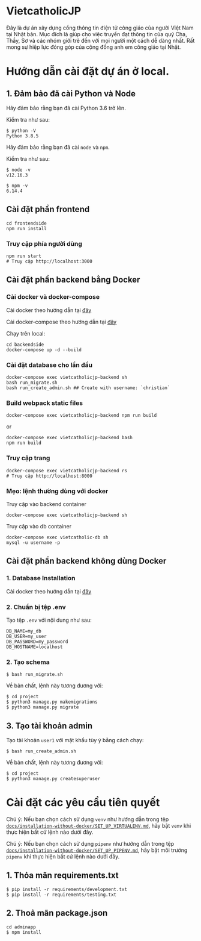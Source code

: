# VietcatholicJP

Đây là dự án xây dựng cổng thông tin điện tử công giáo của người Việt Nam tại Nhật bản. Mục đích là giúp cho việc truyền đạt thông tin của quý Cha, Thầy, Sơ và các nhóm giới trẻ đến với mọi người một cách dễ dàng nhất. Rất mong sự hiệp lực đóng góp của cộng đồng anh em công giáo tại Nhật.



# Hướng dẫn cài đặt dự án ở local.

## 1. Đảm bảo đã cài Python và Node

Hãy đảm bảo rằng bạn đã cài Python 3.6 trở lên.

Kiểm tra như sau:

```
$ python -V
Python 3.8.5
```

Hãy đảm bảo rằng bạn đã cài `node` và `npm`.

Kiểm tra như sau:

```
$ node -v
v12.16.3

$ npm -v
6.14.4
```

## Cài đặt phần frontend

```
cd frontendside
npm run install
```
### Truy cập phía người dùng


```
npm run start
# Truy cập http://localhost:3000
```

## Cài đặt phần backend bằng Docker

### Cài docker và docker-compose

Cài docker theo hướng dẫn tại [đây](https://docs.docker.com/engine/install/ubuntu/)

Cài docker-compose theo hướng dẫn tại [đây](https://docs.docker.com/compose/install/)

Chạy trên local:

```
cd backendside
docker-compose up -d --build
```

### Cài đặt database cho lần đầu

```
docker-compose exec vietcatholicjp-backend sh
bash run_migrate.sh
bash run_create_admin.sh ## Create with username: `christian`
```
### Build webpack static files

```
docker-compose exec vietcatholicjp-backend npm run build
```
or

```
docker-compose exec vietcatholicjp-backend bash
npm run build
```

### Truy cập trang

```
docker-compose exec vietcatholicjp-backend rs
# Truy cập http://localhost:8000
```

### Mẹo: lệnh thường dùng với docker

Truy cập vào backend container
```
docker-compose exec vietcatholicjp-backend sh
```
Truy cập vào db container
```
docker-compose exec vietcatholic-db sh
mysql -u username -p

```

## Cài đặt phần backend không dùng Docker

### 1. Database Installation
Cài docker theo hướng dẫn tại [đây](https://dev.mysql.com/doc/workbench/en/wb-installing.html)

### 2. Chuẩn bị tệp .env

Tạo tệp `.env` với nội dung như sau:

```
DB_NAME=my_db
DB_USER=my_user
DB_PASSWORD=my_password
DB_HOSTNAME=localhost
```

### 2. Tạo schema

```
$ bash run_migrate.sh
```

Về bản chất, lệnh này tương đương với:

```
$ cd project
$ python3 manage.py makemigrations
$ python3 manage.py migrate
```

## 3. Tạo tài khoản admin

Tạo tài khoản `user1` với mật khẩu tùy ý bằng cách chạy:

```
$ bash run_create_admin.sh
```

Về bản chất, lệnh này tương đương với:

```
$ cd project
$ python3 manage.py createsuperuser
```
# Cài đặt các yêu cầu tiên quyết

Chú ý: Nếu bạn chọn cách sử dụng `venv` như hướng dẫn trong tệp [`docs/installation-without-docker/SET_UP_VIRTUALENV.md`](/docs/installation-without-docker/SET_UP_VIRTUALENV.md), hãy bật `venv` khi thực hiện bất cứ lệnh nào dưới đây.

Chú ý: Nếu bạn chọn cách sử dụng `pipenv` như hướng dẫn trong tệp [`docs/installation-without-docker/SET_UP_PIPENV.md`](/docs/installation-without-docker/SET_UP_PIPENV.md), hãy bật môi trường `pipenv` khi thực hiện bất cứ lệnh nào dưới đây.


## 1. Thỏa mãn requirements.txt

```
$ pip install -r requirements/development.txt
$ pip install -r requirements/testing.txt
```

## 2. Thoả mãn package.json

```
cd adminapp
$ npm install
```
